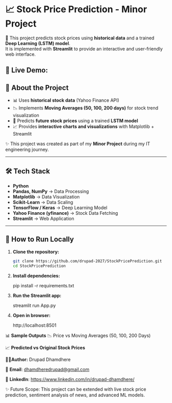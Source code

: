 # 📈 Stock Price Prediction - Minor Project  

🚀 This project predicts stock prices using **historical data** and a trained **Deep Learning (LSTM) model**.  
    It is implemented with **Streamlit** to provide an interactive and user-friendly web interface.  

🔗 **Live Demo**:
---

## 📖 About the Project  

- 📊 Uses **historical stock data** (Yahoo Finance API)  
- 📉 Implements **Moving Averages (50, 100, 200 days)** for stock trend visualization  
- 🤖 Predicts **future stock prices** using a trained **LSTM model**  
- 📈 Provides **interactive charts and visualizations** with Matplotlib + Streamlit  

✨ This project was created as part of my **Minor Project** during my IT engineering journey.  

---

## 🛠 Tech Stack  

- **Python**  
- **Pandas, NumPy** → Data Processing  
- **Matplotlib** → Data Visualization  
- **Scikit-Learn** → Data Scaling  
- **TensorFlow / Keras** → Deep Learning Model  
- **Yahoo Finance (yfinance)** → Stock Data Fetching  
- **Streamlit** → Web Application  

---

## 🚀 How to Run Locally  

1. **Clone the repository:**  
   ```bash
   git clone https://github.com/drupad-2027/StockPricePrediction.git
   cd StockPricePrediction
2. **Install dependencies:**

   pip install -r requirements.txt


3. **Run the Streamlit app:**

   streamlit run App.py


4. **Open in browser:**

   http://localhost:8501

📊 **Sample Outputs**
📉   Price vs Moving Averages (50, 100, 200 Days)



📈 **Predicted vs Original Stock Prices**



👨‍💻**Author:** Drupad Dhamdhere

📧 **Email**: dhamdheredrupad@gmail.com

💼 **LinkedIn**: https://www.linkedin.com/in/drupad-dhamdhere/

✨ Future Scope: This project can be extended with live stock price prediction, sentiment analysis of news, and advanced ML models.

